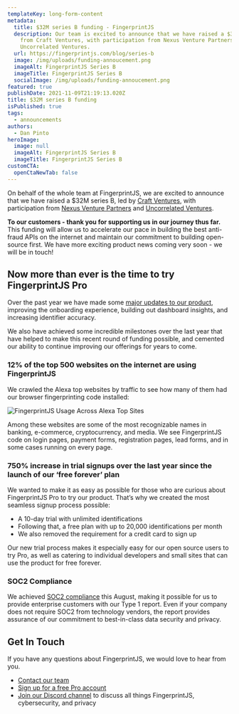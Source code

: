 ```yaml
---
templateKey: long-form-content
metadata:
  title: $32M series B funding - FingerprintJS
  description: Our team is excited to announce that we have raised a $32M series B
    from Craft Ventures, with participation from Nexus Venture Partners and
    Uncorrelated Ventures.
  url: https://fingerprintjs.com/blog/series-b
  image: /img/uploads/funding-annoucement.png
  imageAlt: FingerprintJS Series B
  imageTitle: FingerprintJS Series B
  socialImage: /img/uploads/funding-annoucement.png
featured: true
publishDate: 2021-11-09T21:19:13.020Z
title: $32M series B funding
isPublished: true
tags:
  - announcements
authors:
  - Dan Pinto
heroImage:
  image: null
  imageAlt: FingerprintJS Series B
  imageTitle: FingerprintJS Series B
customCTA:
  openCtaNewTab: false
---
```

On behalf of the whole team at FingerprintJS, we are excited to announce that we have raised a $32M series B, led by <a href="https://www.craftventures.com/" target="_blank" rel="noopener">Craft Ventures</a>, with participation from <a href="https://nexusvp.com/" target="_blank" rel="noopener">Nexus Venture Partners</a> and <a href="https://uncorrelated.com/" target="_blank" rel="noopener">Uncorrelated Ventures</a>.

**To our customers - thank you for supporting us in our journey thus far.** This funding will allow us to accelerate our pace in building the best anti-fraud APIs on the internet and maintain our commitment to building open-source first. We have more exciting product news coming very soon - we will be in touch!

## Now more than ever is the time to try FingerprintJS Pro

Over the past year we have made some [major updates to our product](https://fingerprintjs.com/blog/product-update-11-2021/), improving the onboarding experience, building out dashboard insights, and increasing identifier accuracy. 

We also have achieved some incredible milestones over the last year that have helped to make this recent round of funding possible, and cemented our ability to continue improving our offerings for years to come.

### 12% of the top 500 websites on the internet are using FingerprintJS

We crawled the Alexa top websites by traffic to see how many of them had our browser fingerprinting code installed:

![FingerprintJS Usage Across Alexa Top Sites](https://lh5.googleusercontent.com/VYwacGhlzJt811sbtIjryKRfdmQVHhudaIyTNtDgqhDeTame26RcUV2B0cjrWpwZLRnikc6noxsvJYmtv2crsh7yUJMscRe1szkmqXuLoVpriHMnqIFERLpCohKknTbmDF02GOut)
<br>

Among these websites are some of the most recognizable names in banking, e-commerce, cryptocurrency, and media. We see FingerprintJS code on login pages, payment forms, registration pages, lead forms, and in some cases running on every page. 

### 750% increase in trial signups over the last year since the launch of our ‘free forever’ plan

We wanted to make it as easy as possible for those who are curious about FingerprintJS Pro to try our product. That’s why we created the most seamless signup process possible:

* A 10-day trial with unlimited identifications
* Following that, a free plan with up to 20,000 identifications per month
* We also removed the requirement for a credit card to sign up

Our new trial process makes it especially easy for our open source users to try Pro, as well as catering to individual developers and small sites that can use the product for free forever.

### SOC2 Compliance

We achieved [SOC2 compliance](https://fingerprintjs.com/blog/soc-2-type-1/) this August, making it possible for us to provide enterprise customers with our Type 1 report. Even if your company does not require SOC2 from technology vendors, the report provides assurance of our commitment to best-in-class data security and privacy.

## Get In Touch

If you have any questions about FingerprintJS, we would love to hear from you.

* [Contact our team](https://fingerprintjs.com/contact-sales/)
* [Sign up for a free Pro account](https://dashboard.fingerprintjs.com/signup)
* [Join our Discord channel](https://discord.gg/ad6R2ttHVX) to discuss all things FingerprintJS, cybersecurity, and privacy